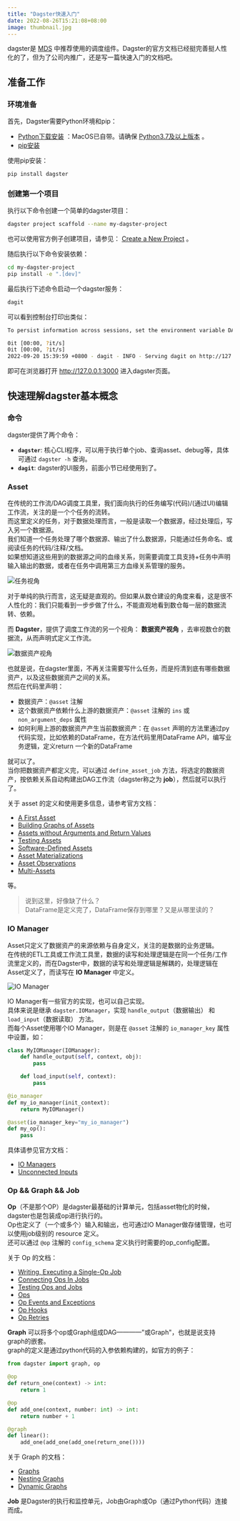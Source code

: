 ```yaml
---
title: "Dagster快速入门"
date: 2022-08-26T15:21:08+08:00
image: thumbnail.jpg
---
```


dagster是 [MDS](https://octolis.com/blog/modern-stack-data) 中推荐使用的调度组件。Dagster的官方文档已经挺完善挺人性化的了，但为了公司内推广，还是写一篇快速入门的文档吧。

## 准备工作

### 环境准备

首先，Dagster需要Python环境和pip：

- [Python下载安装](https://www.python.org/downloads/) ：MacOS已自带。请确保 [Python3.7及以上版本](https://github.com/dagster-io/dagster/releases/tag/1.0.0) 。
- [pip安装](https://pip.pypa.io/en/stable/installation/)

使用pip安装：

```bash
pip install dagster
```

### 创建第一个项目

执行以下命令创建一个简单的dagster项目：

```bash
dagster project scaffold --name my-dagster-project
```

也可以使用官方例子创建项目，请参见： [Create a New Project](https://docs.dagster.io/getting-started/create-new-project) 。

随后执行以下命令安装依赖：

```bash
cd my-dagster-project
pip install -e ".[dev]"
```

最后执行下述命令启动一个dagster服务：

```bash
dagit
```

可以看到控制台打印出类似：

```bash
To persist information across sessions, set the environment variable DAGSTER_HOME to a directory to use.

0it [00:00, ?it/s]
0it [00:00, ?it/s]
2022-09-20 15:39:59 +0800 - dagit - INFO - Serving dagit on http://127.0.0.1:3000 in process 37014
```

即可在浏览器打开 http://127.0.0.1:3000 进入dagster页面。

## 快速理解dagster基本概念

### 命令

dagster提供了两个命令：

- **`dagster`**: 核心CLI程序，可以用于执行单个job、查询asset、debug等，具体可通过 `dagster -h` 查询。
- **`dagit`**: dagster的UI服务，前面小节已经使用到了。

### Asset

在传统的工作流/DAG调度工具里，我们面向执行的任务编写(代码)/(通过UI)编辑工作流，关注的是一个个任务的流转。  
而这里定义的任务，对于数据处理而言，一般是读取一个数据源，经过处理后，写入另一个数据源。  
我们知道一个任务处理了哪个数据源、输出了什么数据源，只能通过任务命名、或阅读任务的代码/注释/文档。  
如果想知道这些用到的数据源之间的血缘关系，则需要调度工具支持+任务中声明输入输出的数据，或者在任务中调用第三方血缘关系管理的服务。  

![任务视角](task.png)

对于单纯的执行而言，这无疑是直观的。但如果从数仓建设的角度来看，这是很不人性化的：我们只能看到一步步做了什么，不能直观地看到数仓每一层的数据流转、依赖。  

而 **Dagster**，提供了调度工作流的另一个视角： **数据资产视角** ，去审视数仓的数据流，从而声明式定义工作流。  

![数据资产视角](asset.png)

也就是说，在dagster里面，不再关注需要写什么任务，而是捋清到底有哪些数据资产，以及这些数据资产之间的关系。  
然后在代码里声明：

- 数据资产：`@asset` 注解
- 这个数据资产依赖什么上游的数据资产：`@asset` 注解的 `ins` 或 `non_argument_deps` 属性
- 如何利用上游的数据资产产生当前数据资产：在 `@asset` 声明的方法里通过py代码实现，比如依赖的DataFrame，在方法代码里用DataFrame API，编写业务逻辑，定义return 一个新的DataFrame

就可以了。  
当你把数据资产都定义完，可以通过 `define_asset_job` 方法，将选定的数据资产，按依赖关系自动构建出DAG工作流（dagster称之为 **job**），然后就可以执行了。

关于 asset 的定义和使用更多信息，请参考官方文档：

- [A First Asset](https://docs.dagster.io/tutorial/assets/defining-an-asset)
- [Building Graphs of Assets](https://docs.dagster.io/tutorial/assets/asset-graph)
- [Assets without Arguments and Return Values](https://docs.dagster.io/tutorial/assets/non-argument-deps)
- [Testing Assets](https://docs.dagster.io/tutorial/assets/testing-assets)
- [Software-Defined Assets](https://docs.dagster.io/concepts/assets/software-defined-assets)
- [Asset Materializations](https://docs.dagster.io/concepts/assets/asset-materializations)
- [Asset Observations](https://docs.dagster.io/concepts/assets/asset-observations)
- [Multi-Assets](https://docs.dagster.io/concepts/assets/multi-assets)

等。

> 说到这里，好像缺了什么？  
> DataFrame是定义完了，DataFrame保存到哪里？又是从哪里读的？

### IO Manager

Asset只定义了数据资产的来源依赖与自身定义，关注的是数据的业务逻辑。  
在传统的ETL工具或工作流工具里，数据的读写和处理逻辑是在同一个任务/工作流里定义的，而在Dagster中，数据的读写和处理逻辑是解耦的，处理逻辑在Asset定义了，而读写在 **IO Manager** 中定义。  

![IO Manager](io-manager.png)

IO Manager有一些官方的实现，也可以自己实现。  
具体来说是继承 `dagster.IOManager`，实现 `handle_output`（数据输出） 和 `load_input`（数据读取） 方法。  
而每个Asset使用哪个IO Manager，则是在 `@asset` 注解的 `io_manager_key` 属性中设置，如：  

```python
class MyIOManager(IOManager):
    def handle_output(self, context, obj):
        pass

    def load_input(self, context):
        pass

@io_manager
def my_io_manager(init_context):
    return MyIOManager()

@asset(io_manager_key="my_io_manager")
def my_op():
    pass
```

具体请参见官方文档：

- [IO Managers](https://docs.dagster.io/concepts/io-management/io-managers)
- [Unconnected Inputs](https://docs.dagster.io/concepts/io-management/unconnected-inputs)

### Op && Graph && Job

**Op**（不是那个OP）是dagster最基础的计算单元，包括asset物化的时候，dagster也是包装成op进行执行的。  
Op也定义了（一个或多个）输入和输出，也可通过IO Manager做存储管理，也可以使用job级别的 resource 定义。  
还可以通过 `@op` 注解的 `config_schema` 定义执行时需要的op_config配置。  

关于 Op 的文档：

- [Writing, Executing a Single-Op Job](https://docs.dagster.io/tutorial/ops-jobs/single-op-job)
- [Connecting Ops In Jobs](https://docs.dagster.io/tutorial/ops-jobs/connecting-ops)
- [Testing Ops and Jobs](https://docs.dagster.io/tutorial/ops-jobs/testable)
- [Ops](https://docs.dagster.io/concepts/ops-jobs-graphs/ops)
- [Op Events and Exceptions](https://docs.dagster.io/concepts/ops-jobs-graphs/op-events)
- [Op Hooks](https://docs.dagster.io/concepts/ops-jobs-graphs/op-hooks)
- [Op Retries](https://docs.dagster.io/concepts/ops-jobs-graphs/op-retries)

**Graph** 可以将多个op或Graph组成DAG————"或Graph"，也就是说支持graph的嵌套。  
graph的定义是通过python代码的入参依赖构建的，如官方的例子：

```python
from dagster import graph, op

@op
def return_one(context) -> int:
    return 1

@op
def add_one(context, number: int) -> int:
    return number + 1

@graph
def linear():
    add_one(add_one(add_one(return_one())))
```

关于 Graph 的文档：

- [Graphs](https://docs.dagster.io/concepts/ops-jobs-graphs/graphs)
- [Nesting Graphs](https://docs.dagster.io/concepts/ops-jobs-graphs/nesting-graphs)
- [Dynamic Graphs](https://docs.dagster.io/concepts/ops-jobs-graphs/dynamic-graphs)

**Job** 是Dagster的执行和监控单元，Job由Graph或Op（通过Python代码）连接而成。  